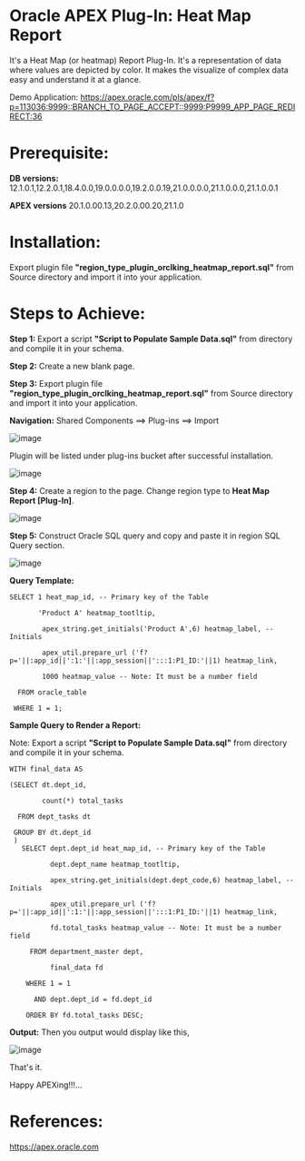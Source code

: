 # Oracle APEX Plug-In: Heat Map Report

It's a Heat Map (or heatmap) Report Plug-In. It's a representation of data where values are depicted by color. It makes the visualize of complex data easy and understand it at a glance.

Demo Application: https://apex.oracle.com/pls/apex/f?p=113036:9999::BRANCH_TO_PAGE_ACCEPT::9999:P9999_APP_PAGE_REDIRECT:36

# Prerequisite:

**DB versions:**	12.1.0.1,12.2.0.1,18.4.0.0,19.0.0.0.0,19.2.0.0.19,21.0.0.0.0,21.1.0.0.0,21.1.0.0.1

**APEX versions**	20.1.0.00.13,20.2.0.00.20,21.1.0

# Installation:

Export plugin file **"region_type_plugin_orclking_heatmap_report.sql"** from Source directory and import it into your application.

# Steps to Achieve:

**Step 1:** Export a script **"Script to Populate Sample Data.sql"** from directory and compile it in your schema.

**Step 2:** Create a new blank page.

**Step 3:** Export plugin file **"region_type_plugin_orclking_heatmap_report.sql"** from Source directory and import it into your application.

**Navigation:** Shared Components ==> Plug-ins ==> Import

![image](https://user-images.githubusercontent.com/85283603/121553504-60ffae80-ca22-11eb-9f7c-6650009226df.png)

Plugin will be listed under plug-ins bucket after successful installation.

![image](https://user-images.githubusercontent.com/85283603/121553428-4f1e0b80-ca22-11eb-886e-2f9dc88c3635.png)

**Step 4:** Create a region to the page. Change region type to **Heat Map Report [Plug-In]**.

![image](https://user-images.githubusercontent.com/85283603/121554230-09157780-ca23-11eb-870e-2c6616f9cdb0.png)

**Step 5:**  Construct Oracle SQL query and copy and paste it in region SQL Query section.

![image](https://user-images.githubusercontent.com/85283603/121554183-f9962e80-ca22-11eb-9710-563c1c07e7a0.png)

**Query Template:**

    SELECT 1 heat_map_id, -- Primary key of the Table
       
           'Product A' heatmap_tootltip,
              
            apex_string.get_initials('Product A',6) heatmap_label, -- Initials
              
            apex_util.prepare_url ('f?p='||:app_id||':1:'||:app_session||':::1:P1_ID:'||1) heatmap_link,
              
            1000 heatmap_value -- Note: It must be a number field
              
      FROM oracle_table
              
     WHERE 1 = 1;
        
       
**Sample Query to Render a Report:**

Note: Export a script **"Script to Populate Sample Data.sql"** from directory and compile it in your schema.

    WITH final_data AS
        
    (SELECT dt.dept_id,
         
            count(*) total_tasks
           
      FROM dept_tasks dt

     GROUP BY dt.dept_id
     )
       SELECT dept.dept_id heat_map_id, -- Primary key of the Table
       
              dept.dept_name heatmap_tootltip,
              
              apex_string.get_initials(dept.dept_code,6) heatmap_label, -- Initials
              
              apex_util.prepare_url ('f?p='||:app_id||':1:'||:app_session||':::1:P1_ID:'||1) heatmap_link,
              
              fd.total_tasks heatmap_value -- Note: It must be a number field
              
         FROM department_master dept,
         
              final_data fd
              
        WHERE 1 = 1
        
          AND dept.dept_id = fd.dept_id
          
        ORDER BY fd.total_tasks DESC;
 
 **Output:** Then you output would display like this,

![image](https://user-images.githubusercontent.com/85283603/121553108-0c5c3380-ca22-11eb-9329-f30d4ade34fb.png)
  
That's it.

Happy APEXing!!!...

# References:

https://apex.oracle.com
